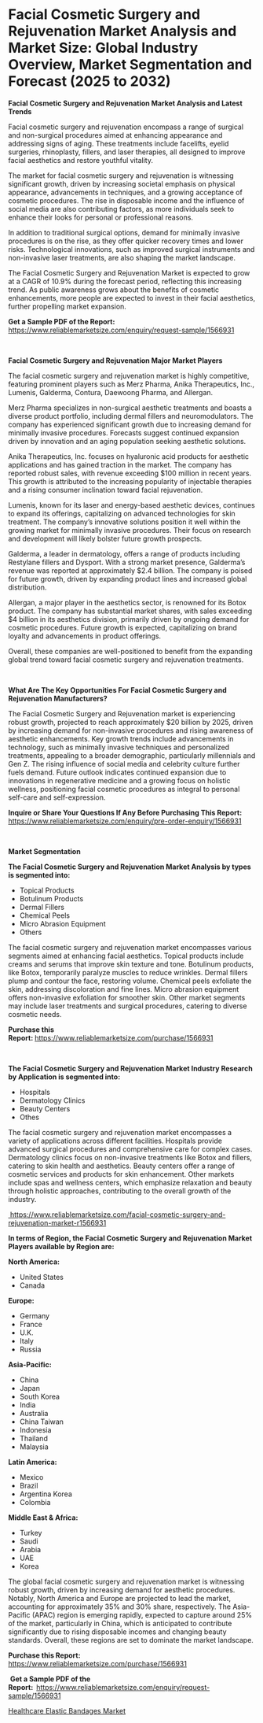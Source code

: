 <p><h1>Facial Cosmetic Surgery and Rejuvenation Market Analysis and Market Size: Global Industry Overview, Market Segmentation and Forecast (2025 to 2032)</h1></p><p><strong>Facial Cosmetic Surgery and Rejuvenation Market Analysis and Latest Trends</strong></p>
<p><p>Facial cosmetic surgery and rejuvenation encompass a range of surgical and non-surgical procedures aimed at enhancing appearance and addressing signs of aging. These treatments include facelifts, eyelid surgeries, rhinoplasty, fillers, and laser therapies, all designed to improve facial aesthetics and restore youthful vitality.</p><p>The market for facial cosmetic surgery and rejuvenation is witnessing significant growth, driven by increasing societal emphasis on physical appearance, advancements in techniques, and a growing acceptance of cosmetic procedures. The rise in disposable income and the influence of social media are also contributing factors, as more individuals seek to enhance their looks for personal or professional reasons.</p><p>In addition to traditional surgical options, demand for minimally invasive procedures is on the rise, as they offer quicker recovery times and lower risks. Technological innovations, such as improved surgical instruments and non-invasive laser treatments, are also shaping the market landscape.</p><p>The Facial Cosmetic Surgery and Rejuvenation Market is expected to grow at a CAGR of 10.9% during the forecast period, reflecting this increasing trend. As public awareness grows about the benefits of cosmetic enhancements, more people are expected to invest in their facial aesthetics, further propelling market expansion.</p></p>
<p><strong>Get a Sample PDF of the Report:&nbsp;</strong> <a href="https://www.reliablemarketsize.com/enquiry/request-sample/1566931?utm_campaign=3458&utm_medium=2&utm_source=Github&utm_content=ia&utm_term=22032025&utm_id=facial-cosmetic-surgery-and-rejuvenation">https://www.reliablemarketsize.com/enquiry/request-sample/1566931</a></p>
<p>&nbsp;</p>
<p><strong>Facial Cosmetic Surgery and Rejuvenation Major Market Players</strong></p>
<p><p>The facial cosmetic surgery and rejuvenation market is highly competitive, featuring prominent players such as Merz Pharma, Anika Therapeutics, Inc., Lumenis, Galderma, Contura, Daewoong Pharma, and Allergan. </p><p>Merz Pharma specializes in non-surgical aesthetic treatments and boasts a diverse product portfolio, including dermal fillers and neuromodulators. The company has experienced significant growth due to increasing demand for minimally invasive procedures. Forecasts suggest continued expansion driven by innovation and an aging population seeking aesthetic solutions.</p><p>Anika Therapeutics, Inc. focuses on hyaluronic acid products for aesthetic applications and has gained traction in the market. The company has reported robust sales, with revenue exceeding $100 million in recent years. This growth is attributed to the increasing popularity of injectable therapies and a rising consumer inclination toward facial rejuvenation.</p><p>Lumenis, known for its laser and energy-based aesthetic devices, continues to expand its offerings, capitalizing on advanced technologies for skin treatment. The company’s innovative solutions position it well within the growing market for minimally invasive procedures. Their focus on research and development will likely bolster future growth prospects.</p><p>Galderma, a leader in dermatology, offers a range of products including Restylane fillers and Dysport. With a strong market presence, Galderma’s revenue was reported at approximately $2.4 billion. The company is poised for future growth, driven by expanding product lines and increased global distribution.</p><p>Allergan, a major player in the aesthetics sector, is renowned for its Botox product. The company has substantial market shares, with sales exceeding $4 billion in its aesthetics division, primarily driven by ongoing demand for cosmetic procedures. Future growth is expected, capitalizing on brand loyalty and advancements in product offerings. </p><p>Overall, these companies are well-positioned to benefit from the expanding global trend toward facial cosmetic surgery and rejuvenation treatments.</p></p>
<p>&nbsp;</p>
<p><strong>What Are The Key Opportunities For Facial Cosmetic Surgery and Rejuvenation Manufacturers?</strong></p>
<p><p>The Facial Cosmetic Surgery and Rejuvenation market is experiencing robust growth, projected to reach approximately $20 billion by 2025, driven by increasing demand for non-invasive procedures and rising awareness of aesthetic enhancements. Key growth trends include advancements in technology, such as minimally invasive techniques and personalized treatments, appealing to a broader demographic, particularly millennials and Gen Z. The rising influence of social media and celebrity culture further fuels demand. Future outlook indicates continued expansion due to innovations in regenerative medicine and a growing focus on holistic wellness, positioning facial cosmetic procedures as integral to personal self-care and self-expression.</p></p>
<p><strong>Inquire or Share Your Questions If Any Before Purchasing This Report:</strong> <a href="https://www.reliablemarketsize.com/enquiry/pre-order-enquiry/1566931?utm_campaign=3458&utm_medium=2&utm_source=Github&utm_content=ia&utm_term=22032025&utm_id=facial-cosmetic-surgery-and-rejuvenation">https://www.reliablemarketsize.com/enquiry/pre-order-enquiry/1566931</a></p>
<p>&nbsp;</p>
<p><strong>Market Segmentation</strong></p>
<p><strong>The Facial Cosmetic Surgery and Rejuvenation Market Analysis by types is segmented into:</strong></p>
<p><ul><li>Topical Products</li><li>Botulinum Products</li><li>Dermal Fillers</li><li>Chemical Peels</li><li>Micro Abrasion Equipment</li><li>Others</li></ul></p>
<p><p>The facial cosmetic surgery and rejuvenation market encompasses various segments aimed at enhancing facial aesthetics. Topical products include creams and serums that improve skin texture and tone. Botulinum products, like Botox, temporarily paralyze muscles to reduce wrinkles. Dermal fillers plump and contour the face, restoring volume. Chemical peels exfoliate the skin, addressing discoloration and fine lines. Micro abrasion equipment offers non-invasive exfoliation for smoother skin. Other market segments may include laser treatments and surgical procedures, catering to diverse cosmetic needs.</p></p>
<p><strong>Purchase this Report:&nbsp;</strong><a href="https://www.reliablemarketsize.com/purchase/1566931?utm_campaign=3458&utm_medium=2&utm_source=Github&utm_content=ia&utm_term=22032025&utm_id=facial-cosmetic-surgery-and-rejuvenation">https://www.reliablemarketsize.com/purchase/1566931</a></p>
<p>&nbsp;</p>
<p><strong>The Facial Cosmetic Surgery and Rejuvenation Market Industry Research by Application is segmented into:</strong></p>
<p><ul><li>Hospitals</li><li>Dermatology Clinics</li><li>Beauty Centers</li><li>Othes</li></ul></p>
<p><p>The facial cosmetic surgery and rejuvenation market encompasses a variety of applications across different facilities. Hospitals provide advanced surgical procedures and comprehensive care for complex cases. Dermatology clinics focus on non-invasive treatments like Botox and fillers, catering to skin health and aesthetics. Beauty centers offer a range of cosmetic services and products for skin enhancement. Other markets include spas and wellness centers, which emphasize relaxation and beauty through holistic approaches, contributing to the overall growth of the industry.</p></p>
<p><a href="https://www.reliablemarketsize.com/facial-cosmetic-surgery-and-rejuvenation-market-r1566931?utm_campaign=3458&utm_medium=2&utm_source=Github&utm_content=ia&utm_term=22032025&utm_id=facial-cosmetic-surgery-and-rejuvenation">&nbsp;https://www.reliablemarketsize.com/facial-cosmetic-surgery-and-rejuvenation-market-r1566931</a></p>
<p><strong>In terms of Region, the Facial Cosmetic Surgery and Rejuvenation Market Players available by Region are:</strong></p>
<p>
    <p> <strong> North America: </strong>
        <ul>
            <li>United States</li>
            <li>Canada</li>
        </ul>
        </p> 
    <p> <strong> Europe: </strong>
        <ul>
            <li>Germany</li>
            <li>France</li>
            <li>U.K.</li>
            <li>Italy</li>
            <li>Russia</li>
        </ul>
        </p> 
    <p> <strong> Asia-Pacific: </strong>
        <ul>
            <li>China</li>
            <li>Japan</li>
            <li>South Korea</li>
            <li>India</li>
            <li>Australia</li>
            <li>China Taiwan</li>
            <li>Indonesia</li>
            <li>Thailand</li>
            <li>Malaysia</li>
        </ul>
        </p> 
    <p> <strong> Latin America: </strong>
        <ul>
            <li>Mexico</li>
            <li>Brazil</li>
            <li>Argentina Korea</li>
            <li>Colombia</li>
        </ul>
        </p> 
    <p> <strong> Middle East & Africa: </strong>
        <ul>
            <li>Turkey</li>
            <li>Saudi</li>
            <li>Arabia</li>
            <li>UAE</li>
            <li>Korea</li>
        </ul>
    </p>
    </p>
<p><p>The global facial cosmetic surgery and rejuvenation market is witnessing robust growth, driven by increasing demand for aesthetic procedures. Notably, North America and Europe are projected to lead the market, accounting for approximately 35% and 30% share, respectively. The Asia-Pacific (APAC) region is emerging rapidly, expected to capture around 25% of the market, particularly in China, which is anticipated to contribute significantly due to rising disposable incomes and changing beauty standards. Overall, these regions are set to dominate the market landscape.</p></p>
<p><strong>Purchase this Report: </strong><a href="https://www.reliablemarketsize.com/purchase/1566931?utm_campaign=3458&utm_medium=2&utm_source=Github&utm_content=ia&utm_term=22032025&utm_id=facial-cosmetic-surgery-and-rejuvenation">https://www.reliablemarketsize.com/purchase/1566931</a></p>
<p>&nbsp;<strong>Get a Sample PDF of the Report:&nbsp;&nbsp;</strong><a href="https://www.reliablemarketsize.com/enquiry/request-sample/1566931?utm_campaign=3458&utm_medium=2&utm_source=Github&utm_content=ia&utm_term=22032025&utm_id=facial-cosmetic-surgery-and-rejuvenation">https://www.reliablemarketsize.com/enquiry/request-sample/1566931</a></p>
<p><strong></strong></p>
<p><p><a href="https://github.com/lecaneidreks/Market-Research-Report-List-1/blob/main/healthcare-elastic-bandages-market.md?utm_campaign=3458&utm_medium=2&utm_source=Github&utm_content=ia&utm_term=22032025&utm_id=facial-cosmetic-surgery-and-rejuvenation">Healthcare Elastic Bandages Market</a></p></p>